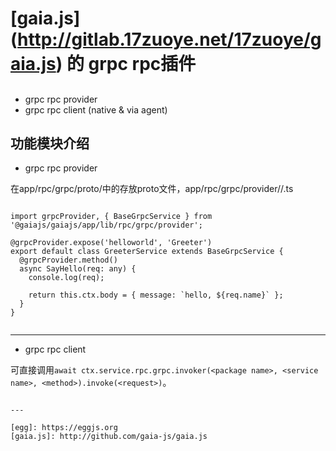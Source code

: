 # [gaia.js] (http://gitlab.17zuoye.net/17zuoye/gaia.js) 的 grpc rpc插件


##
 * grpc rpc provider
 * grpc rpc client (native & via agent)

## 功能模块介绍

* grpc rpc provider

在app/rpc/grpc/proto/中的存放proto文件，app/rpc/grpc/provider/<package name>/<service>.ts

```

import grpcProvider, { BaseGrpcService } from '@gaiajs/gaiajs/app/lib/rpc/grpc/provider';

@grpcProvider.expose('helloworld', 'Greeter')
export default class GreeterService extends BaseGrpcService {
  @grpcProvider.method()
  async SayHello(req: any) {
    console.log(req);

    return this.ctx.body = { message: `hello, ${req.name}` };
  }
}


```

---

* grpc rpc client

可直接调用`await ctx.service.rpc.grpc.invoker(<package name>, <service name>, <method>).invoke(<request>)`。
```

---

[egg]: https://eggjs.org
[gaia.js]: http://github.com/gaia-js/gaia.js
